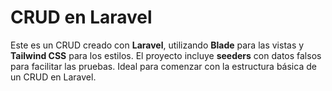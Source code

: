 # CRUD en Laravel 





Este es un CRUD creado con **Laravel**, utilizando **Blade** para las vistas y **Tailwind CSS** para los estilos. El proyecto incluye **seeders** con datos falsos para facilitar las pruebas. Ideal para comenzar con la estructura básica de un CRUD en Laravel.

